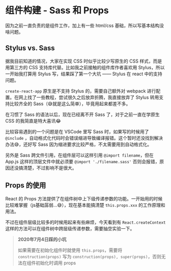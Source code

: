 
# 组件构建 - Sass 和 Props

因为之前一直负责的是组件工作，加上有一些 html/css 基础，所以写基本结构没啥问题。

## Stylus vs. Sass

据我目前知道的情况，大家在实现 CSS 时似乎比较少写原生的 CSS 样式，而是用第三方的 CSS 支持库代替。比如我之前接触的组件库作者喜欢用 Stylus，所以一开始我打算用 Stylus 写，结果踩了第一个大坑 —— Stylus 在 react 中的支持问题。

`create-react-app` 原生是不支持 Stylus 的，需要自己额外对 webpack 进行配置。在网上找了一些教程，尝试很久之后放弃折腾，我直接放弃了 Stylus 转用支持比较齐全的 Sass（😅就是这么简单），毕竟用起来都差不多。

在习惯了 Sass 的语法以后，现在已经离不开 Sass 了，对于之前一直在学原生 CSS 的我简直是特大喜讯😂

比较容易遇到的一个问题是在 VSCode 里写 Sass 时，如果写的时候用了 `@include` ，自动格式化代码时会错误缩进导致编译报错。这个暂时还没找到解决办法😅，还好写 Sass 因为缩进要求比较严格，不太需要用到自动格式化。

另外是 Sass 跨文件引用，在组件层可以这样引用 `@import filename`，但在 App.js 这样的顶层文件中就必须要 `@import './filename.sass'` 否则会报错，原因还没搞清楚，不过影响不是很大。

## Props 的使用

React 的 Props 方法提供了在组件树中上下级传递参数的功能。一开始用的时候比较难掌握（js基础孱弱...😅），现在基本能搞清楚 `this.props.xxx` 的工作原理和用法。

不过在组件层级比较多的时候用起来有些麻烦，今天看到有 `React.createContext` 这样的方法可以在组件树中跨层级传递参数，需要抽空实验一下。

> **2020年7月4日踩的小坑**
> 
> 如果需要在初始化组件时就使用 `this.props`，需要将 `construction(props)` 写为 `construction(props), super(props)`，否则无法在组件初始化时调用 props
